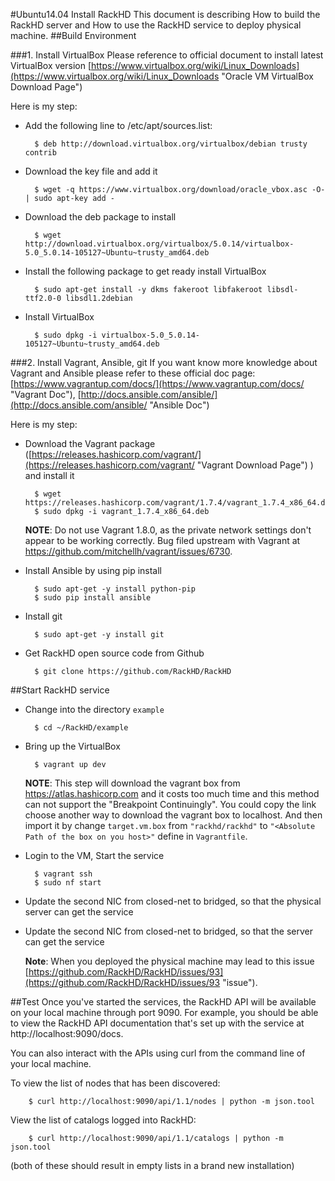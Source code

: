 #Ubuntu14.04 Install RackHD
This document is describing How to build the RackHD server and How to use the RackHD service to deploy physical machine.
##Build Environment 

###1. Install VirtualBox
Please reference to official document to install latest VirtualBox version [https://www.virtualbox.org/wiki/Linux_Downloads](https://www.virtualbox.org/wiki/Linux_Downloads "Oracle VM VirtualBox Download Page")

Here is my step:

- Add the following line to /etc/apt/sources.list:

		$ deb http://download.virtualbox.org/virtualbox/debian trusty contrib
- Download the key file and add it

		$ wget -q https://www.virtualbox.org/download/oracle_vbox.asc -O- | sudo apt-key add -
- Download the deb package to install  

		$ wget http://download.virtualbox.org/virtualbox/5.0.14/virtualbox-5.0_5.0.14-105127~Ubuntu~trusty_amd64.deb
- Install the following package to get ready install VirtualBox

		$ sudo apt-get install -y dkms fakeroot libfakeroot libsdl-ttf2.0-0 libsdl1.2debian
- Install VirtualBox

		$ sudo dpkg -i virtualbox-5.0_5.0.14-105127~Ubuntu~trusty_amd64.deb

###2. Install Vagrant, Ansible, git 
If you want know more knowledge about Vagrant and Ansible please refer to these official doc page:[https://www.vagrantup.com/docs/](https://www.vagrantup.com/docs/ "Vagrant Doc"), [http://docs.ansible.com/ansible/](http://docs.ansible.com/ansible/ "Ansible Doc")

Here is my step:

- Download the Vagrant package ([https://releases.hashicorp.com/vagrant/](https://releases.hashicorp.com/vagrant/ "Vagrant Download Page") ) and install it

		$ wget https://releases.hashicorp.com/vagrant/1.7.4/vagrant_1.7.4_x86_64.deb
		$ sudo dpkg -i vagrant_1.7.4_x86_64.deb
	**NOTE**: Do not use Vagrant 1.8.0, as the private network settings don't appear
to be working correctly. Bug filed upstream with Vagrant at 
https://github.com/mitchellh/vagrant/issues/6730.
- Install Ansible by using pip install

		$ sudo apt-get -y install python-pip
		$ sudo pip install ansible
- Install git 

		$ sudo apt-get -y install git
- Get RackHD open source code from Github
	
		$ git clone https://github.com/RackHD/RackHD

##Start RackHD service

- Change into the directory `example`
	
		$ cd ~/RackHD/example
- Bring up the VirtualBox

		$ vagrant up dev
	**NOTE**: This step will download the vagrant box from https://atlas.hashicorp.com and it costs too much time and this method can not support the "Breakpoint Continuingly". You could copy the link choose another way to download the vagrant box to localhost. And then import it by change `target.vm.box` from `"rackhd/rackhd"` to `"<Absolute Path of the box on you host>"` define in `Vagrantfile`.
- Login to the VM, Start the service

		$ vagrant ssh
		$ sudo nf start
- Update the second NIC from closed-net to bridged, so that the physical server can get the service

- Update the second NIC from closed-net to bridged, so that the server can get the service

	**Note**: When you deployed the physical machine may lead to this issue [https://github.com/RackHD/RackHD/issues/93](https://github.com/RackHD/RackHD/issues/93 "issue").

##Test
Once you've started the services, the RackHD API will be available on your local machine through port 9090. For example, you should be able to view the RackHD API documentation that's set up with the service at http://localhost:9090/docs.

You can also interact with the APIs using curl from the command line of your local machine.

To view the list of nodes that has been discovered:

		$ curl http://localhost:9090/api/1.1/nodes | python -m json.tool
View the list of catalogs logged into RackHD:

		$ curl http://localhost:9090/api/1.1/catalogs | python -m json.tool
(both of these should result in empty lists in a brand new installation)
